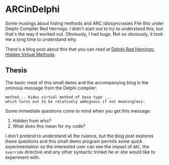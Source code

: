 # ARCinDelphi
Some musings about hiding methods and ARC idiosyncrasies
File this under Delphi Compiler Red Herrings. I didn't start out to try to  understand this, but that's the way it worked out. Obviously, I had bugs. Not so obviously, it took me a long time to understand why.

There's a blog post about this that you can read at [Delphi Red Herrings: Hidden Virtual Methods](https://delphichops.blogspot.com/2021/07/arc-in-delphi.html "Delphi Red Herrings").

## Thesis

The basic meat of this small demo and the accompanying blog is the ominous message from the Delphi compiler:

```
method... hides virtual method of base type ...
which turns out to be relatively ambiguous if not meaningless.
```

Some immediate questions come to mind when you get this message:
1.  Hidden from who? 
2.  What does this mean for my code?

I don't pretend to understand all the nuance, but the blog post explores these questions and this small demo program permits some quick experimentation so the interested user can see the impact of `ARC`, the `override` directive and any other syntactic trinket he or she would like to experiment with.
